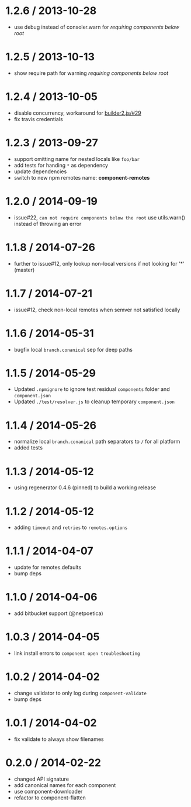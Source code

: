 1.2.6 / 2013-10-28
==================

* use debug instead of consoler.warn for _requiring components below root_

1.2.5 / 2013-10-13
==================

* show require path for warning _requiring components below root_

1.2.4 / 2013-10-05
==================

* disable concurrency, workaround for [builder2.js/#29](https://github.com/componentjs/builder2.js/issues/29)
* fix travis credentials

1.2.3 / 2013-09-27
==================

* support omitting name for nested locals like `foo/bar`
* add tests for handing `*` as dependency
* update dependencies
* switch to new npm remotes name: __component-remotes__

1.2.0 / 2014-09-19
==================

 * issue#22, `can not require components below the root` use utils.warn() instead of throwing an error

1.1.8 / 2014-07-26
==================

 * further to issue#12, only lookup non-local versions if not looking for '*' (master)

1.1.7 / 2014-07-21
==================

 * issue#12, check non-local remotes when semver not satisfied locally

1.1.6 / 2014-05-31
==================

 * bugfix local `branch.conanical` sep for deep paths

1.1.5 / 2014-05-29
==================

 * Updated `.npmignore` to ignore test residual `components` folder and `component.json`
 * Updated `./test/resolver.js` to cleanup temporary `component.json`

1.1.4 / 2014-05-26
==================

 * normalize local `branch.conanical` path separators to `/` for all platform
 * added tests

1.1.3 / 2014-05-12
==================

 * using regenerator 0.4.6 (pinned) to build a working release

1.1.2 / 2014-05-12
==================

 * adding `timeout` and `retries` to `remotes.options`

1.1.1 / 2014-04-07
==================

 * update for remotes.defaults
 * bump deps

1.1.0 / 2014-04-06
==================

 * add bitbucket support (@netpoetica)

1.0.3 / 2014-04-05
==================

 * link install errors to `component open troubleshooting`

1.0.2 / 2014-04-02
==================

 * change validator to only log during `component-validate`
 * bump deps

1.0.1 / 2014-04-02
==================

 * fix validate to always show filenames

0.2.0 / 2014-02-22
==================

- changed API signature
- add canonical names for each component
- use component-downloader
- refactor to component-flatten
